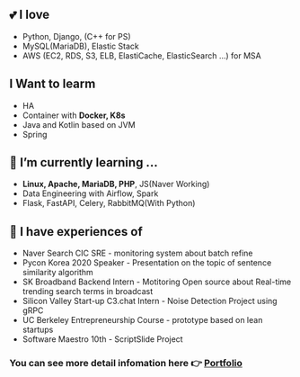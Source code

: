 ## 💕 I love
* Python, Django, (C++ for PS)
* MySQL(MariaDB), Elastic Stack
* AWS (EC2, RDS, S3, ELB, ElastiCache, ElasticSearch ...) for MSA

## I Want to learm
* HA
* Container with **Docker, K8s**
* Java and Kotlin based on JVM
* Spring


## 🌱 I’m currently learning ...
* **Linux, Apache, MariaDB, PHP**, JS(Naver Working)
* Data Engineering with Airflow, Spark
* Flask, FastAPI, Celery, RabbitMQ(With Python)

## 👯 I have experiences of
* Naver Search CIC SRE - monitoring system about batch refine
* Pycon Korea 2020 Speaker - Presentation on the topic of sentence similarity algorithm
* SK Broadband Backend Intern - Motitoring Open source about Real-time trending search terms in broadcast
* Silicon Valley Start-up C3.chat Intern - Noise Detection Project using gRPC
* UC Berkeley Entrepreneurship Course - prototype based on lean startups
* Software Maestro 10th - ScriptSlide Project

### You can see more detail infomation here 👉 [Portfolio](https://www.notion.so/961aae770a994bdbaaf098600ccd8f51)
